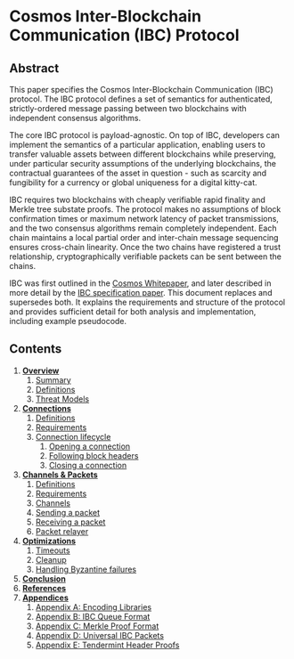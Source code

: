 # Cosmos Inter-Blockchain Communication (IBC) Protocol

## Abstract

This paper specifies the Cosmos Inter-Blockchain Communication (IBC) protocol. The IBC protocol defines a set of semantics for authenticated, strictly-ordered message passing between two blockchains with independent consensus algorithms.  

The core IBC protocol is payload-agnostic. On top of IBC, developers can implement the semantics of a particular application, enabling users to transfer valuable assets between different blockchains while preserving, under particular security assumptions of the underlying blockchains, the contractual guarantees of the asset in question - such as scarcity and fungibility for a currency or global uniqueness for a digital kitty-cat. 

IBC requires two blockchains with cheaply verifiable rapid finality and Merkle tree substate proofs. The protocol makes no assumptions of block confirmation times or maximum network latency of packet transmissions, and the two consensus algorithms remain completely independent. Each chain maintains a local partial order and inter-chain message sequencing ensures cross-chain linearity. Once the two chains have registered a trust relationship, cryptographically verifiable packets can be sent between the chains.

IBC was first outlined in the [Cosmos Whitepaper](https://github.com/cosmos/cosmos/blob/master/WHITEPAPER.md#inter-blockchain-communication-ibc), and later described in more detail by the [IBC specification paper](https://github.com/cosmos/ibc/raw/master/CosmosIBCSpecification.pdf). This document replaces and supersedes both. It explains the requirements and structure of the protocol and provides sufficient detail for both analysis and implementation, including example pseudocode.

## Contents

1.  **[Overview](overview.md)**
    1.  [Summary](overview.md#11-summary)
    1.  [Definitions](overview.md#12-definitions)
    1.  [Threat Models](overview.md#13-threat-models)
1.  **[Connections](connections.md)**
    1.  [Definitions](connections.md#21-definitions)
    1.  [Requirements](connections.md#22-requirements)
    1.  [Connection lifecycle](connections.md#23-connection-lifecycle)
        1.  [Opening a connection](connections.md#231-opening-a-connection)
        1.  [Following block headers](connections.md#232-following-block-headers)
        1.  [Closing a connection](connections.md#233-closing-a-connection)
1.  **[Channels & Packets](channels-and-packets.md)**
    1.  [Definitions](channels-and-packets.md#31-definitions)
    1.  [Requirements](channels-and-packets.md#32-requirements)
    1.  [Channels](channels-and-packets.md#33-channels)
    1.  [Sending a packet](channels-and-packets.md#34-sending-a-packet)
    1.  [Receiving a packet](channels-and-packets.md#35-receiving-a-packet)
    1.  [Packet relayer](channels-and-packets.md#36-packet-relayer)
1.  **[Optimizations](optimizations.md)**
    1.  [Timeouts](optimizations.md#41-timeouts)
    1.  [Cleanup](optimizations.md#42-cleanup)
    1.  [Handling Byzantine failures](optimizations.md#43-handling-byzantine-failures)
1.  **[Conclusion](conclusion.md)**
1.  **[References](references.md)**
1.  **[Appendices](appendices.md)**
    1. [Appendix A: Encoding Libraries](appendices.md#appendix-a-encoding-libraries)
    1. [Appendix B: IBC Queue Format](appendices.md#appendix-b-ibc-queue-format)
    1. [Appendix C: Merkle Proof Format](appendices.md#appendix-c-merkle-proof-formats)
    1. [Appendix D: Universal IBC Packets](appendices.md#appendix-d-universal-ibc-packets)
    1. [Appendix E: Tendermint Header Proofs](appendices.md#appendix-e-tendermint-header-proofs)

